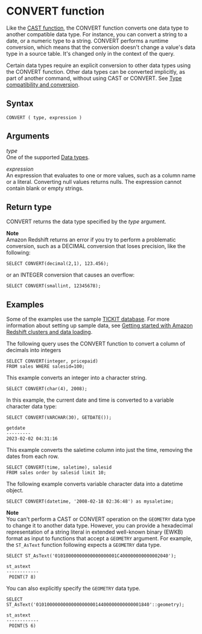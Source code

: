 # CONVERT function<a name="r_CONVERT_function"></a>

Like the [CAST function](https://docs.aws.amazon.com/redshift/latest/dg/r_CAST_function.html), the CONVERT function converts one data type to another compatible data type\. For instance, you can convert a string to a date, or a numeric type to a string\. CONVERT performs a runtime conversion, which means that the conversion doesn't change a value's data type in a source table\. It's changed only in the context of the query\.

Certain data types require an explicit conversion to other data types using the CONVERT function\. Other data types can be converted implicitly, as part of another command, without using CAST or CONVERT\. See [Type compatibility and conversion](c_Supported_data_types.md#r_Type_conversion)\. 

## Syntax<a name="r_CONVERT-syntax"></a>

```
CONVERT ( type, expression )
```

## Arguments<a name="r_CONVERT-arguments"></a>

 *type*   
One of the supported [Data types](c_Supported_data_types.md)\. 

 *expression*   
An expression that evaluates to one or more values, such as a column name or a literal\. Converting null values returns nulls\. The expression cannot contain blank or empty strings\. 

## Return type<a name="r_CONVERT-return-type"></a>

CONVERT returns the data type specified by the *type* argument\.

**Note**  
Amazon Redshift returns an error if you try to perform a problematic conversion, such as a DECIMAL conversion that loses precision, like the following:   

```
SELECT CONVERT(decimal(2,1), 123.456);
```
or an INTEGER conversion that causes an overflow:   

```
SELECT CONVERT(smallint, 12345678);
```

## Examples<a name="r_CONVERT-examples"></a>

Some of the examples use the sample [TICKIT database](https://docs.aws.amazon.com/redshift/latest/dg/c_sampledb.html)\. For more information about setting up sample data, see [ Getting started with Amazon Redshift clusters and data loading](https://docs.aws.amazon.com/redshift/latest/gsg/data-loading.html)\.

The following query uses the CONVERT function to convert a column of decimals into integers

```
SELECT CONVERT(integer, pricepaid)
FROM sales WHERE salesid=100;
```

This example converts an integer into a character string\.

```
SELECT CONVERT(char(4), 2008);
```

In this example, the current date and time is converted to a variable character data type: 

```
SELECT CONVERT(VARCHAR(30), GETDATE());

getdate
---------
2023-02-02 04:31:16
```

This example converts the saletime column into just the time, removing the dates from each row\.

```
SELECT CONVERT(time, saletime), salesid
FROM sales order by salesid limit 10;
```

The following example converts variable character data into a datetime object\.

```
SELECT CONVERT(datetime, '2008-02-18 02:36:48') as mysaletime;
```

**Note**  
You can't perform a CAST or CONVERT operation on the `GEOMETRY` data type to change it to another data type\. However, you can provide a hexadecimal representation of a string literal in extended well\-known binary \(EWKB\) format as input to functions that accept a `GEOMETRY` argument\. For example, the `ST_AsText` function following expects a `GEOMETRY` data type\.   

```
SELECT ST_AsText('01010000000000000000001C400000000000002040');
```

```
st_astext  
------------
 POINT(7 8)
```
You can also explicitly specify the `GEOMETRY` data type\.   

```
SELECT ST_AsText('010100000000000000000014400000000000001840'::geometry);
```

```
st_astext  
------------
 POINT(5 6)
```